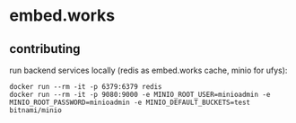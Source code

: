 # embed.works

## contributing

run backend services locally (redis as embed.works cache, minio for ufys):

```
docker run --rm -it -p 6379:6379 redis
docker run --rm -it -p 9080:9000 -e MINIO_ROOT_USER=minioadmin -e MINIO_ROOT_PASSWORD=minioadmin -e MINIO_DEFAULT_BUCKETS=test bitnami/minio
```